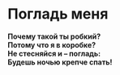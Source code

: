 # Погладь меня


**Почему такой ты робкий?  
Потому что я в коробке?  
Не стесняйся и – погладь:  
Будешь ночью крепче спать!**  

